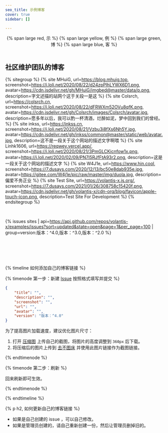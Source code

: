 ```yaml
---
seo_title: 示例博客
cover: true
sidebar: []

---
```


<center>
{% span large red, 示 %}
{% span large yellow, 例 %}
{% span large green, 博 %}
{% span large blue, 客 %}
</center>
<br>

## 社区维护团队的博客

{% sitegroup %}
{% site MHuiG, url=https://blog.mhuig.top, screenshot=https://i.loli.net/2020/08/22/d24zpPlhLYWX6D1.png, avatar=https://cdn.jsdelivr.net/gh/MHuiG/imgbed@master/data/p.png, description=字文述描的站网个这于关段一是这 %}
{% site Colsrch, url=https://colsrch.cn, screenshot=https://i.loli.net/2020/08/22/dFRWXm52OVu8qfK.png, avatar=https://cdn.jsdelivr.net/gh/Colsrch/images/Colsrch/avatar.jpg, description=愿多年以后，我可以酌一杯清酒，烂醉如泥，梦中回到我们的曾经。 %}
{% site inkss, url=https://inkss.cn, screenshot=https://i.loli.net/2020/08/21/Vzbu3i8fXs6Nh5Y.jpg, avatar=https://cdn.jsdelivr.net/gh/inkss/common@master/static/web/avatar.jpg, description=这不是一段关于这个网站的描述文字啊喂 %}
{% site Linhk1606, url=https://reqwey.vercel.app/, screenshot=https://i.loli.net/2020/08/21/3PmGLCKicnfow1x.png, avatar=https://i.loli.net/2020/02/09/PN7I5RJfFtA93r2.png, description=这是一段关于这个网站的描述文字 %}
{% site W4J1e, url=https://www.hin.cool, screenshot=https://7.dusays.com/2020/12/13/bc50e8dab935e.jpg, avatar=https://gitee.com/W4j1e/pic/raw/master/img/duola.jpg, description=偏爱不务正业 %}
{% site Test Site, url=https://volantis-x.js.org/, screenshot=https://7.dusays.com/2021/01/26/308758c15420f.png, avatar=https://cdn.jsdelivr.net/gh/volantis-x/cdn-org/blog/favicon/apple-touch-icon.png, description=Test Site For Development %}
{% endsitegroup %}


<br>

{% issues sites | api=https://api.github.com/repos/volantis-x/examples/issues?sort=updated&state=open&page=1&per_page=100 | group=version:版本：^4.0,版本：^3.0,版本：^2.0 %}

<br>


<!-- more -->

<br><br>

{% timeline 如何添加自己的博客链接 %}

{% timenode 第一步：新建 [Issue](https://github.com/volantis-x/examples/issues/) 按照格式填写并提交 %}

```json
{
    "title": "",
    "description": "",
    "screenshot": "",
    "url": "",
    "avatar": "",
    "version": "版本：^4.0"
}
```

为了提高图片加载速度，建议优化图片尺寸：
1. 打开 [压缩图](https://www.yasuotu.com/) 上传自己的截图，将图片的高度调整到 `360px` 后下载。
2. 将压缩后的图片上传到 [去不图床](https://7bu.top/) 并使用此图片链接作为截图链接。

{% endtimenode %}

{% timenode 第二步：刷新 %}

回来刷新即可生效。

{% endtimenode %}

{% endtimeline %}

{% p h2, 如何更新自己的博客链接 %}

- 如果是自己创建的 issue ，可以自己修改。
- 如果是管理员创建的，请自己重新创建一份，然后让管理员删掉旧的。
